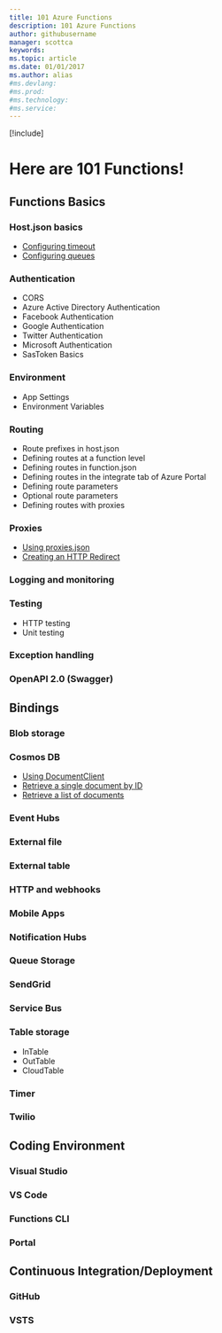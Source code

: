 ```yaml
---
title: 101 Azure Functions
description: 101 Azure Functions
author: githubusername
manager: scottca
keywords: 
ms.topic: article
ms.date: 01/01/2017
ms.author: alias
#ms.devlang: 
#ms.prod:
#ms.technology:
#ms.service:
---
```


[!include[](../../includes/header.md)]

# Here are 101 Functions!

## Functions Basics

### Host.json basics
* [Configuring timeout](basics/host.md#configuring-timeout)
* [Configuring queues](basics/host.md#configuring-queues)

### Authentication
* CORS
* Azure Active Directory Authentication
* Facebook Authentication
* Google Authentication
* Twitter Authentication
* Microsoft Authentication
* SasToken Basics

### Environment
* App Settings
* Environment Variables

### Routing
* Route prefixes in host.json 
* Defining routes at a function level
* Defining routes in function.json
* Defining routes in the integrate tab of Azure Portal
* Defining route parameters
* Optional route parameters
* Defining routes with proxies

### Proxies
* [Using proxies.json](proxies/#using-proxiesjson)
* [Creating an HTTP Redirect](proxies/#creating-an-http-redirect)

### Logging and monitoring

### Testing
* HTTP testing
* Unit testing

### Exception handling

### OpenAPI 2.0 (Swagger)


## Bindings

### Blob storage

### Cosmos DB
* [Using DocumentClient](cosmosdb/#using-documentclient)
* [Retrieve a single document by ID](cosmosdb/#retrieve-a-single-document-by-id)
* [Retrieve a list of documents](cosmosdb/#retrieve-a-list-of-documents)

### Event Hubs

### External file

### External table

### HTTP and webhooks

### Mobile Apps

### Notification Hubs

### Queue Storage

### SendGrid

### Service Bus

### Table storage
* InTable
* OutTable
* CloudTable

### Timer

### Twilio


## Coding Environment

### Visual Studio

### VS Code

### Functions CLI

### Portal


## Continuous Integration/Deployment

### GitHub

### VSTS

